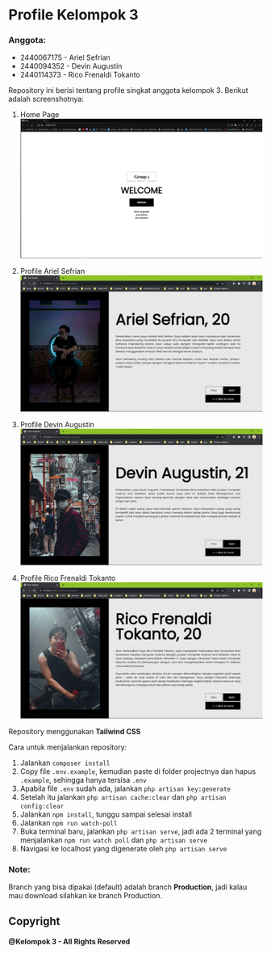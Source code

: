 # Profile Kelompok 3

### Anggota:
- 2440067175 - Ariel Sefrian
- 2440094352 - Devin Augustin
- 2440114373 - Rico Frenaldi Tokanto

Repository ini berisi tentang profile singkat anggota kelompok 3. Berikut adalah screenshotnya:

1. Home Page
   <img src="public/images/readme-images/new-home-page.png" alt="home page">

2. Profile Ariel Sefrian
   <img src="public/images/readme-images/profile-ariel.png" alt="ariel sefrian">
   
3. Profile Devin Augustin
   <img src="public/images/readme-images/profile-devin.png" alt="devin augustin">

4. Profile Rico Frenaldi Tokanto
   <img src="public/images/readme-images/profile-rico.png" alt="rico tokanto">

Repository menggunakan **Tailwind CSS**

Cara untuk menjalankan repository:
1. Jalankan `composer install`
2. Copy file `.env.example`, kemudian paste di folder projectnya dan hapus `.example`, sehingga hanya tersisa `.env`
3. Apabila file `.env` sudah ada, jalankan `php artisan key:generate`
4. Setelah itu jalankan `php artisan cache:clear` dan `php artisan config:clear`
5. Jalankan `npm install`, tunggu sampai selesai install
6. Jalankan `npm run watch-poll`
7. Buka terminal baru, jalankan `php artisan serve`, jadi ada 2 terminal yang menjalankan `npm run watch poll` dan `php artisan serve`
8. Navigasi ke localhost yang digenerate oleh `php artisan serve`

### Note:
Branch yang bisa dipakai (default) adalah branch **Production**, jadi kalau mau download silahkan ke branch Production.

## Copyright
#### @Kelompok 3 - All Rights Reserved

